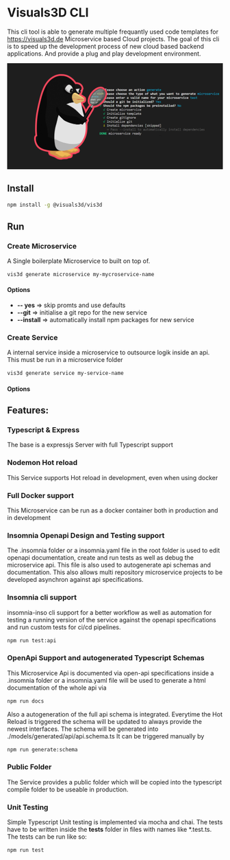# Visuals3D CLI 


This cli tool is able to generate multiple frequantly used code templates for https://visuals3d.de Microservice based Cloud projects. The goal of this cli is to speed up the development process of new cloud based backend applications. And provide a plug and play development environment.



![](https://raw.githubusercontent.com/Visuals3D/vis3d/master/images/thumbnail.jpg)



## Install

```bash
npm install -g @visuals3d/vis3d
```



## Run 

### Create Microservice

A Single boilerplate Microservice to built on top of.

```bash
vis3d generate microservice my-mycroservice-name 
```

#### Options

- **-- yes**  => skip promts and use defaults
- **--git** => initialise a git repo for the new service
- **--install** => automatically install npm packages for new service


### Create Service

A internal service inside a microservice to outsource logik inside an api. This must be run in a microservice folder

```bash
vis3d generate service my-service-name 
```

#### Options






## Features:



### Typescript & Express

The base is a expressjs Server with full Typescript support

### Nodemon Hot reload

This Service supports Hot reload in development, even when using docker

### Full Docker support

This Microservice can be run as a docker container both in production and in development

### Insomnia Openapi Design and Testing support

The .insomnia folder or a insomnia.yaml file in the root folder is used to edit openapi documentation, create and run tests as well as debug the microservice api. 
This file is also used to autogenerate api schemas and documentation.
This also allows multi repository microservice projects to be developed asynchron against api specifications.

### Insomnia cli support 

insomnia-inso cli support for a better workflow as well as automation for testing a running version of the service against the openapi specifications and run custom tests for ci/cd pipelines.

```bash
npm run test:api
```


### OpenApi Support and autogenerated Typescript Schemas

This Microservice Api is documented via open-api specifications inside a .insomnia folder or a insomnia.yaml file will be used to generate a html documentation of the whole api via 

```bash
npm run docs
```

Also a autogeneration of the full api schema is integrated. Everytime the Hot Reload is triggered the schema will be updated to always provide the newest interfaces.
The schema will be generated into ./models/generated/api/api.schema.ts
It can be triggered manually by

```bash
npm run generate:schema
```

### Public Folder

The Service provides a public folder which will be copied into the typescript compile folder to be useable in production.

### Unit Testing

Simple Typescript Unit testing is implemented via mocha and chai. The tests have to be written inside the **tests** folder in files with names like *.test.ts. The tests can be run like so:

```bash
npm run test
```




